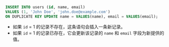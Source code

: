 ```sql
INSERT INTO users (id, name, email)
VALUES (1, 'John Doe', 'john.doe@example.com')
ON DUPLICATE KEY UPDATE name = VALUES(name), email = VALUES(email);
```
- 如果 `id` = 1 的记录不存在，这条语句会插入一条新记录。
- 如果 `id` = 1 的记录已存在，它会更新该记录的 `name` 和 `email` 字段为新提供的值。
